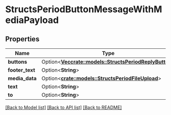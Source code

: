 # StructsPeriodButtonMessageWithMediaPayload

## Properties

Name | Type | Description | Notes
------------ | ------------- | ------------- | -------------
**buttons** | Option<[**Vec<crate::models::StructsPeriodReplyButton>**](structs.ReplyButton.md)> |  | [optional]
**footer_text** | Option<**String**> |  | [optional]
**media_data** | Option<[**crate::models::StructsPeriodFileUpload**](structs.FileUpload.md)> |  | [optional]
**text** | Option<**String**> |  | [optional]
**to** | Option<**String**> |  | [optional]

[[Back to Model list]](../README.md#documentation-for-models) [[Back to API list]](../README.md#documentation-for-api-endpoints) [[Back to README]](../README.md)



